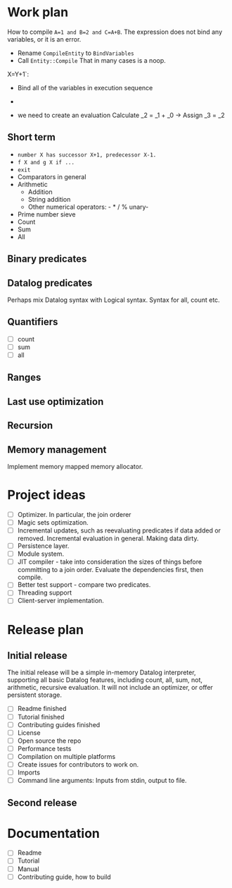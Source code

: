 # Work plan

How to compile `A=1 and B=2 and C=A+B`.
  The expression does not bind any variables, or it is an error.


- Rename `CompileEntity` to `BindVariables`
- Call `Entity::Compile` That in many cases is a noop.

X=Y+1`:
  - Bind all of the variables in execution sequence
  - 

 - we need to create an evaluation
    Calculate _2 = _1 + _0 ->
        Assign _3 = _2

## Short term
- `number X has successor X+1, predecessor X-1.`
- `f X and g X if ...`
- `exit`
- Comparators in general
- Arithmetic
  - Addition
  - String addition
  - Other numerical operators: - * / % unary-
- Prime number sieve
- Count
- Sum
- All

## Binary predicates

## Datalog predicates

Perhaps mix Datalog syntax with Logical syntax.
Syntax for all, count etc.

## Quantifiers

- [ ] count
- [ ] sum
- [ ] all

## Ranges

## Last use optimization

## Recursion

## Memory management

Implement memory mapped memory allocator.

# Project ideas

- [ ] Optimizer. In particular, the join orderer
- [ ] Magic sets optimization.
- [ ] Incremental updates, such as reevaluating predicates if data added or removed. Incremental evaluation in general. Making data dirty.
- [ ] Persistence layer.
- [ ] Module system.
- [ ] JIT compiler - take into consideration the sizes of things before committing to a join order. Evaluate the dependencies first, then compile.
- [ ] Better test support - compare two predicates.
- [ ] Threading support
- [ ] Client-server implementation.

# Release plan

## Initial release

The initial release will be a simple in-memory Datalog interpreter, supporting all basic Datalog features, including count, all, sum, not, arithmetic, recursive evaluation. It will not include an optimizer, or offer persistent storage.

 - [ ] Readme finished
 - [ ] Tutorial finished
 - [ ] Contributing guides finished
 - [ ] License
 - [ ] Open source the repo
 - [ ] Performance tests
 - [ ] Compilation on multiple platforms
 - [ ] Create issues for contributors to work on.
 - [ ] Imports
 - [ ] Command line arguments: Inputs from stdin, output to file.

## Second release

# Documentation

- [ ] Readme
- [ ] Tutorial
- [ ] Manual
- [ ] Contributing guide, how to build